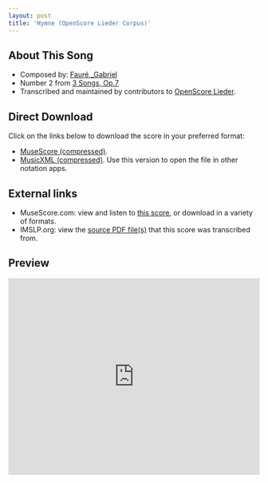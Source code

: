 ```yaml
---
layout: post
title: 'Hymne (OpenScore Lieder Corpus)'
---
```


## About This Song

- Composed by: [Fauré,_Gabriel](https://fourscoreandmore.org/openscore/lieder/Fauré,_Gabriel)
- Number 2 from [3 Songs, Op.7](https://fourscoreandmore.org/openscore/lieder/Fauré,_Gabriel/3_Songs,_Op.7)
- Transcribed and maintained by contributors to [OpenScore Lieder].

[OpenScore Lieder]: https://musescore.com/openscore-lieder-corpus

## Direct Download

Click on the links below to download the score in your preferred format:
- [MuseScore (compressed)](https://github.com/openscore/lieder/blob/main/scores/Fauré,_Gabriel/3_Songs,_Op.7/2_Hymne/lc6772652.mscz?raw=true).
- [MusicXML (compressed)](https://github.com/openscore/lieder/blob/main/scores/Fauré,_Gabriel/3_Songs,_Op.7/2_Hymne/lc6772652.mxl?raw=true). Use this version to open the file in other notation apps.

## External links

- MuseScore.com: view and listen to [this score][MuseScore], or download in a variety of formats.
- IMSLP.org: view the [source PDF file(s)][IMSLP] that this score was transcribed from.

[MuseScore]: https://musescore.com/score/6772652
[IMSLP]: https://imslp.org/wiki/Special:ReverseLookup/24050

## Preview

<iframe width="100%" height="394" src="https://musescore.com/openscore-lieder-corpus/scores/6772652/embed" frameborder="0" allowfullscreen allow="autoplay; fullscreen"></iframe>
